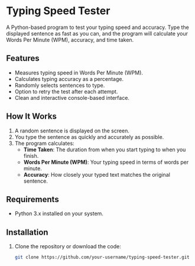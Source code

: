 # Typing Speed Tester

A Python-based program to test your typing speed and accuracy. Type the displayed sentence as fast as you can, and the program will calculate your Words Per Minute (WPM), accuracy, and time taken.

## Features
- Measures typing speed in Words Per Minute (WPM).
- Calculates typing accuracy as a percentage.
- Randomly selects sentences to type.
- Option to retry the test after each attempt.
- Clean and interactive console-based interface.

## How It Works
1. A random sentence is displayed on the screen.
2. You type the sentence as quickly and accurately as possible.
3. The program calculates:
   - **Time Taken**: The duration from when you start typing to when you finish.
   - **Words Per Minute (WPM)**: Your typing speed in terms of words per minute.
   - **Accuracy**: How closely your typed text matches the original sentence.

## Requirements
- Python 3.x installed on your system.

## Installation
1. Clone the repository or download the code:
   ```bash
   git clone https://github.com/your-username/typing-speed-tester.git

